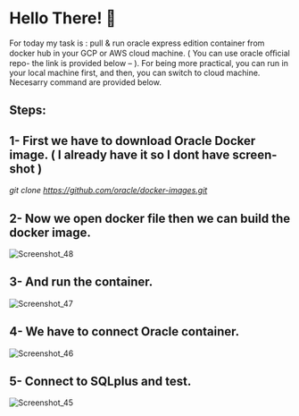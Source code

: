 # Hello There! 👋

For today my task is : pull & run oracle express edition container from docker hub in your GCP or AWS cloud machine. ( You can use oracle oﬃcial repo- the link is provided below – ). For being more practical, you can run in your local machine first, and then, you can switch to cloud machine. Necesarry command are provided below.

## Steps:

## 1- First we have to download Oracle Docker image. ( I already have it so I dont have screen-shot )

*git clone https://github.com/oracle/docker-images.git*

## 2- Now we open docker file then we can build the docker image.
![Screenshot_48](https://github.com/user-attachments/assets/ec0e005e-222b-46be-8ec9-7613f1d9cea2)

## 3- And run the container.
![Screenshot_47](https://github.com/user-attachments/assets/4507ae9b-6e30-4ef8-a730-26630dc189fe)

## 4- We have to connect Oracle container.
![Screenshot_46](https://github.com/user-attachments/assets/7d5ed244-d0c9-4e93-8096-261b9bc209c9)

## 5- Connect to SQLplus and test.
![Screenshot_45](https://github.com/user-attachments/assets/a0687a7a-323c-4947-9e6d-0801c6ecef75)

